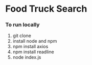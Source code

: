 # Food Truck Search

### To run locally

1. git clone
2. install node and npm
3. npm install axios
4. npm install readline
5. node index.js
